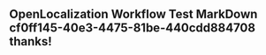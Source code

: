 <properties
ms.topic="hero-topic1"
ms.test1="hero-topic"
ms.test2="test"/>

## OpenLocalization Workflow Test MarkDown cf0ff145-40e3-4475-81be-440cdd884708 thanks!
